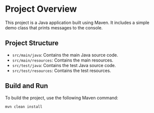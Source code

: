 # Project Overview

This project is a Java application built using Maven. It includes a simple demo class that prints
messages to the console.

## Project Structure

- `src/main/java`: Contains the main Java source code.
- `src/main/resources`: Contains the main resources.
- `src/test/java`: Contains the test Java source code.
- `src/test/resources`: Contains the test resources.

## Build and Run

To build the project, use the following Maven command:

```sh
mvn clean install
